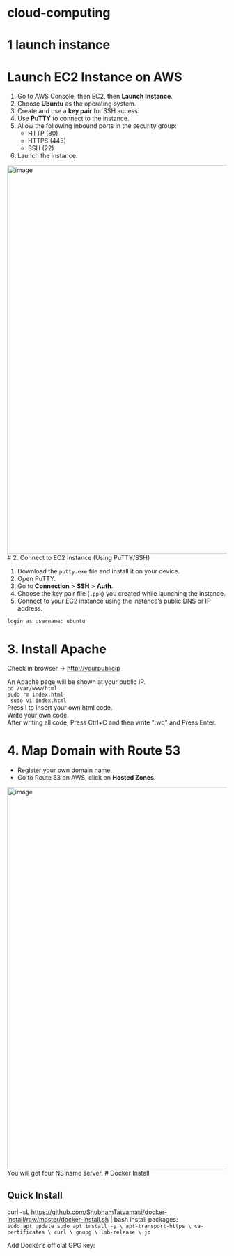 # cloud-computing
# 1 launch instance
# Launch EC2 Instance on AWS

1. Go to AWS Console, then EC2, then **Launch Instance**.
2. Choose **Ubuntu** as the operating system.
3. Create and use a **key pair** for SSH access.
4. Use **PuTTY** to connect to the instance.
5. Allow the following inbound ports in the security group:
   - HTTP (80)
   - HTTPS (443)
   - SSH (22)
6. Launch the instance.
<img width="1920" height="889" alt="image" src="https://github.com/user-attachments/assets/06edfb66-e967-461f-9a82-f9088db6bd64" />
# 2. Connect to EC2 Instance (Using PuTTY/SSH)

1. Download the `putty.exe` file and install it on your device.
2. Open PuTTY.
3. Go to **Connection** > **SSH** > **Auth**.
4. Choose the key pair file (`.ppk`) you created while launching the instance.
5. Connect to your EC2 instance using the instance’s public DNS or IP address.

```login as username: ubuntu```
# 3. Install Apache
Check in browser → [http://yourpublicip](http://yourpublicip)

An Apache page will be shown at your public IP.
<br>```cd /var/www/html ```<br>
  ```sudo rm index.html ```<br>
 ``` sudo vi index.html``` <br>
 Press I to insert your own html code.  
 Write your own code.  
 After writing all code, Press Ctrl+C and then write ":wq" and Press Enter.
# 4. Map Domain with Route 53

- Register your own domain name.
- Go to Route 53 on AWS, click on **Hosted Zones**.
<img width="1914" height="874" alt="image" src="https://github.com/user-attachments/assets/a315d447-3ef9-4674-a132-3d9aa4323c29" />
You will get four NS name server.
# Docker Install

## Quick Install

curl -sL https://github.com/ShubhamTatvamasi/docker-install/raw/master/docker-install.sh | bash
install packages: 
<br> ```sudo apt update
sudo apt install -y \
    apt-transport-https \
    ca-certificates \
    curl \
    gnupg \
    lsb-release \
    jq```

Add Docker’s official GPG key:
